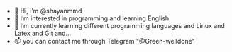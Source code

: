 - 👋 Hi, I’m @shayanmmd
- 👀 I’m interested in programming and learning English
- 🌱 I’m currently learning different programming languages and Linux and Latex and Git and...
- 📫 you can contact me through Telegram "@Green-welldone"

<!---
shayanmmd/shayanmmd is a ✨ special ✨ repository because its `README.md` (this file) appears on your GitHub profile.
You can click the Preview link to take a look at your changes.
--->
